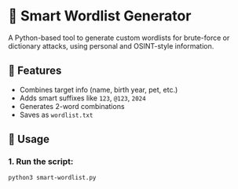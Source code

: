 # 🧠 Smart Wordlist Generator

A Python-based tool to generate custom wordlists for brute-force or dictionary attacks, using personal and OSINT-style information.

## 🔧 Features
- Combines target info (name, birth year, pet, etc.)
- Adds smart suffixes like `123`, `@123`, `2024`
- Generates 2-word combinations
- Saves as `wordlist.txt`

## 🚀 Usage

### 1. Run the script:
```bash
python3 smart-wordlist.py
